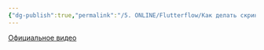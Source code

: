 ```yaml
---
{"dg-publish":true,"permalink":"/5. ONLINE/Flutterflow/Как делать скриншоты/","created":"2024-12-06T13:54:49.583-03:00","updated":"2024-12-06T13:55:24.226-03:00"}
---
```



[Официальное видео](https://www.youtube.com/watch?v=rqaCi0zWR0E)
